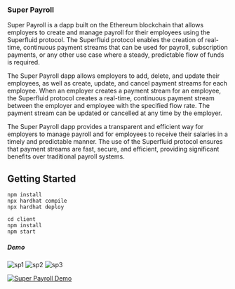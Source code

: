 ### Super Payroll

Super Payroll is a dapp built on the Ethereum blockchain that allows employers to create and manage payroll for their employees using the Superfluid protocol. The Superfluid protocol enables the creation of real-time, continuous payment streams that can be used for payroll, subscription payments, or any other use case where a steady, predictable flow of funds is required.

The Super Payroll dapp allows employers to add, delete, and update their employees, as well as create, update, and cancel payment streams for each employee. When an employer creates a payment stream for an employee, the Superfluid protocol creates a real-time, continuous payment stream between the employer and employee with the specified flow rate. The payment stream can be updated or cancelled at any time by the employer.

The Super Payroll dapp provides a transparent and efficient way for employers to manage payroll and for employees to receive their salaries in a timely and predictable manner. The use of the Superfluid protocol ensures that payment streams are fast, secure, and efficient, providing significant benefits over traditional payroll systems.

## Getting Started

```
npm install
npx hardhat compile
npx hardhat deploy

cd client
npm install
npm start
```

##### Demo

![sp1](https://user-images.githubusercontent.com/29351207/221494608-fb4d1af2-0a82-4706-8e30-7427f7fe1ca5.png)
![sp2](https://user-images.githubusercontent.com/29351207/221494614-0466a7d9-4a23-4dd1-8c5d-4ff5affacb2d.png)
![sp3](https://user-images.githubusercontent.com/29351207/221494624-afdf4b23-a899-45e4-839a-20f6d3443b31.png)

[![Super Payroll Demo](https://cdn.loom.com/sessions/thumbnails/7be14aaf55c1496ea009b04bf9aa12c4-with-play.gif)](https://www.loom.com/share/7be14aaf55c1496ea009b04bf9aa12c4 "Super Payroll Demo")

```

```
